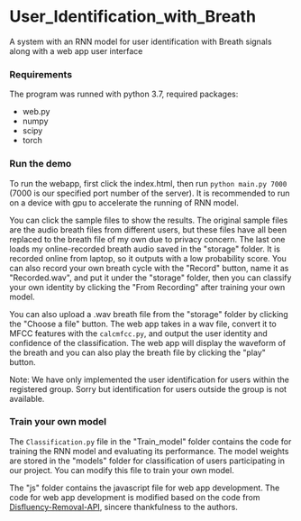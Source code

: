# User_Identification_with_Breath
A system with an RNN model for user identification with Breath signals along with a web app user interface

### Requirements
The program was runned with python 3.7, required packages:
* web.py
* numpy
* scipy
* torch

### Run the demo
To run the webapp, first click the index.html, then run `python main.py 7000` (7000 is our specified port number of the server). It is recommended to run on a device with gpu to accelerate the running of RNN model.<br>

You can click the sample files to show the results. The original sample files are the audio breath files from different users, but these files have all been replaced to the breath file of my own due to privacy concern. The last one loads my online-recorded breath audio saved in the "storage" folder. It is recorded online from laptop, so it outputs with a low probability score. You can also record your own breath cycle with the "Record" button, name it as "Recorded.wav", and put it under the "storage" folder, then you can classify your own identity by clicking the "From Recording" after training your own model.<br>

You can also upload a .wav breath file from the "storage" folder by clicking the "Choose a file" button. The web app takes in a wav file, convert it to MFCC features with the `calcmfcc.py`, and output the user identity and confidence of the classification. The web app will display the waveform of the breath and you can also play the breath file by clicking the "play" button. <br>

Note: We have only implemented the user identification for users within the registered group. Sorry but identification for users outside the group is not available.

### Train your own model
The `Classification.py` file in the "Train_model" folder contains the code for training the RNN model and evaluating its performance. The model weights are stored in the "models" folder for classification of users participating in our project. You can modify this file to train your own model. <br> 

The "js" folder contains the javascript file for web app development. The code for web app development is modified based on the code from [Disfluency-Removal-API](https://github.com/sagniklp/Disfluency-Removal-API), sincere thankfulness to the authors.
